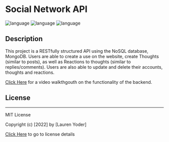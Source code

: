 # Social Network API

  ![language](https://img.shields.io/badge/Express.js-^4.17.1-yellow)
  ![language](https://img.shields.io/badge/MongoDB-update-blue)
  ![language](https://img.shields.io/badge/Mongoose-update-green)


## Description

This project is a RESTfully structured API using the NoSQL database, MongoDB. Users are able to create a use on the website, create Thoughts (similar to posts), as well as Reactions to thoughts (similar to replies/comments). Users are also able to update and delete their accounts, thoughts and reactions.

[Click Here]("videolink") for a video walkthgouth on the functionality of the backend.

## License

  -----------------------

  MIT License 

  Copyright (c) [2022] by [Lauren Yoder]

  [Click Here](https://choosealicense.com/licenses/mit/) to go to license details